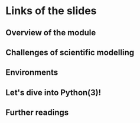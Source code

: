# Links of the slides

## Overview of the module


## Challenges of scientific modelling

## Environments

## Let's dive into Python(3)!

## Further readings

